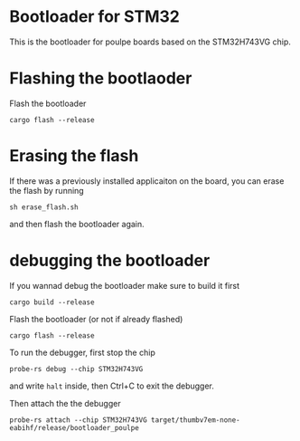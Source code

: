 # Bootloader for STM32

This is the bootloader for poulpe boards based on the STM32H743VG chip.


# Flashing the bootlaoder

Flash the bootloader

```
cargo flash --release
```

# Erasing the flash

If there was a previously installed applicaiton on the board, you can erase the flash by running

```
sh erase_flash.sh
```
and then flash the bootloader again.

# debugging the bootloader

If you wannad debug the bootloader make sure to build it first

```
cargo build --release
```

Flash the bootloader (or not if already flashed)

```
cargo flash --release
```

To run the debugger, first stop the chip
```
probe-rs debug --chip STM32H743VG
```
and write `halt` inside, then Ctrl+C to exit the debugger.

Then attach the the debugger
```
probe-rs attach --chip STM32H743VG target/thumbv7em-none-eabihf/release/bootloader_poulpe
```



